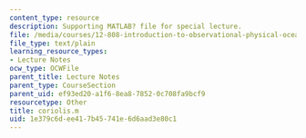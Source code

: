 ```yaml
---
content_type: resource
description: Supporting MATLAB? file for special lecture.
file: /media/courses/12-808-introduction-to-observational-physical-oceanography-fall-2004/1e379c6dee417b45741e6d6aad3e80c1_coriolis.m
file_type: text/plain
learning_resource_types:
- Lecture Notes
ocw_type: OCWFile
parent_title: Lecture Notes
parent_type: CourseSection
parent_uid: ef93ed20-a1f6-8ea8-7852-0c708fa9bcf9
resourcetype: Other
title: coriolis.m
uid: 1e379c6d-ee41-7b45-741e-6d6aad3e80c1
---
```

